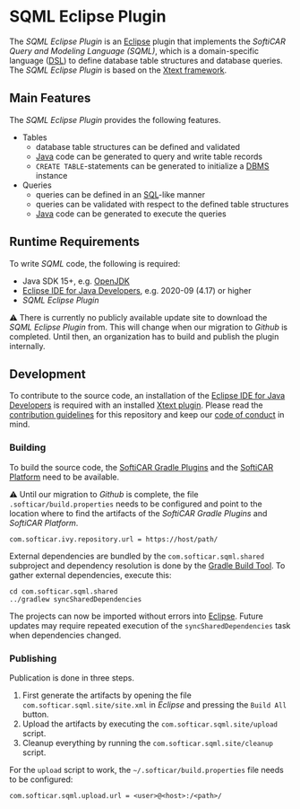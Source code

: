 # SQML Eclipse Plugin

The _SQML Eclipse Plugin_ is an [Eclipse](https://www.eclipse.org/) plugin that implements the _SoftiCAR Query and Modeling Language (SQML)_, which is a domain-specific language ([DSL](https://en.wikipedia.org/wiki/Domain-specific_language)) to define database table structures and database queries. The _SQML Eclipse Plugin_ is based on the [Xtext framework](https://www.eclipse.org/Xtext/).

## Main Features

The _SQML Eclipse Plugin_ provides the following features.

- Tables
  - database table structures can be defined and validated
  - [Java](https://en.wikipedia.org/wiki/Java) code can be generated to query and write table records
  - `CREATE TABLE`-statements can be generated to initialize a [DBMS](https://en.wikipedia.org/wiki/Database) instance
- Queries
  - queries can be defined in an [SQL](https://en.wikipedia.org/wiki/SQL)-like manner
  - queries can be validated with respect to the defined table structures
  - [Java](https://en.wikipedia.org/wiki/Java) code can be generated to execute the queries

## Runtime Requirements

To write _SQML_ code, the following is required:

- Java SDK 15+, e.g. [OpenJDK](https://adoptopenjdk.net/)
- [Eclipse IDE for Java Developers](https://www.eclipse.org/downloads/packages/), e.g. 2020-09 (4.17) or higher
- _SQML Eclipse Plugin_

:warning: There is currently no publicly available update site to download the _SQML Eclipse Plugin_ from. This will change when our migration to _Github_ is completed. Until then, an organization has to build and publish the plugin internally.

## Development

To contribute to the source code, an installation of the [Eclipse IDE for Java Developers](https://www.eclipse.org/downloads/packages/) is required with an installed [Xtext plugin](https://www.eclipse.org/Xtext/download.html). Please read the [contribution guidelines](CONTRIBUTING.md) for this repository and keep our [code of conduct](CODE_OF_CONDUCT.md) in mind.

### Building

To build the source code, the [SoftiCAR Gradle Plugins](https://github.com/SoftiCAR/com.softicar.gradle.plugin) and the [SoftiCAR Platform](https://github.com/SoftiCAR/com.softicar.platform) need to be available.

:warning: Until our migration to _Github_ is complete, the file `.softicar/build.properties` needs to be configured and point to the location where to find the artifacts of the _SoftiCAR Gradle Plugins_ and _SoftiCAR Platform_.
```
com.softicar.ivy.repository.url = https://host/path/
```

External dependencies are bundled by the `com.softicar.sqml.shared` subproject and dependency resolution is done by the [Gradle Build Tool](https://gradle.org/). To gather external dependencies, execute this:
```
cd com.softicar.sqml.shared
../gradlew syncSharedDependencies
```

The projects can now be imported without errors into [Eclipse](https://www.eclipse.org/). Future updates may require repeated execution of the `syncSharedDependencies` task when dependencies changed.

### Publishing

Publication is done in three steps.
1. First generate the artifacts by opening the file `com.softicar.sqml.site/site.xml` in _Eclipse_ and pressing the `Build All` button.
2. Upload the artifacts by executing the `com.softicar.sqml.site/upload` script.
3. Cleanup everything by running the `com.softicar.sqml.site/cleanup` script.

For the `upload` script to work, the `~/.softicar/build.properties` file needs to be configured:
```
com.softicar.sqml.upload.url = <user>@<host>:/<path>/
```
